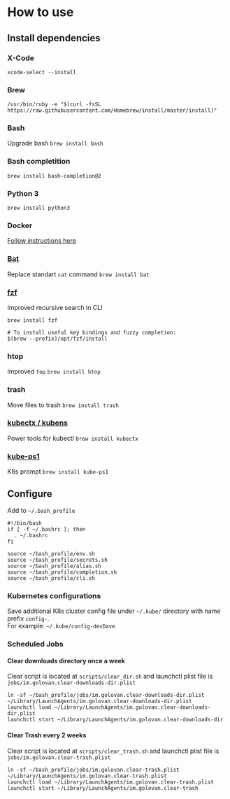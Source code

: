 # How to use
## Install dependencies
### X-Code
`xcode-select --install`
### Brew
`/usr/bin/ruby -e "$(curl -fsSL https://raw.githubusercontent.com/Homebrew/install/master/install)"`
### Bash
Upgrade bash
`brew install bash`
### Bash completition
`brew install bash-completion@2`
### Python 3
`brew install python3`
### Docker
[Follow instructions here](https://hub.docker.com/editions/community/docker-ce-desktop-mac)
### [Bat](https://github.com/sharkdp/bat)
Replace standart `cat` command
`brew install bat`
### [fzf](https://github.com/junegunn/fzf)
Improved recursive search in CLI
```
brew install fzf

# To install useful key bindings and fuzzy completion:
$(brew --prefix)/opt/fzf/install
```
### htop
Improved `top`
`brew install htop`

### trash
Move files to trash
`brew install trash`

### [kubectx / kubens](https://github.com/ahmetb/kubectx)
Power tools for kubectl
`brew install kubectx`

### [kube-ps1](https://github.com/jonmosco/kube-ps1)
K8s prompt
`brew install kube-ps1`

## Configure
Add to `~/.bash_profile`
```
#!/bin/bash
if [ -f ~/.bashrc ]; then
  . ~/.bashrc
fi

source ~/bash_profile/env.sh
source ~/bash_profile/secrets.sh
source ~/bash_profile/alias.sh
source ~/bash_profile/completion.sh
source ~/bash_profile/cli.sh
```

### Kubernetes configurations
Save additional K8s cluster config file under `~/.kube/` directory with name prefix `config-`.  
For example: `~/.kube/config-devDave`

### Scheduled Jobs
#### Clear downloads directory once a week
Clear script is located at `scripts/clear_dir.sh` and launchctl plist file is `jobs/im.golovan.clear-downloads-dir.plist`
```
ln -sf ~/bash_profile/jobs/im.golovan.clear-downloads-dir.plist ~/Library/LaunchAgents/im.golovan.clear-downloads-dir.plist
launchctl load ~/Library/LaunchAgents/im.golovan.clear-downloads-dir.plist 
launchctl start ~/Library/LaunchAgents/im.golovan.clear-downloads-dir
```
#### Clear Trash every 2 weeks
Clear script is located at `scripts/clear_trash.sh` and launchctl plist file is `jobs/im.golovan.clear-trash.plist`
```
ln -sf ~/bash_profile/jobs/im.golovan.clear-trash.plist ~/Library/LaunchAgents/im.golovan.clear-trash.plist
launchctl load ~/Library/LaunchAgents/im.golovan.clear-trash.plist
launchctl start ~/Library/LaunchAgents/im.golovan.clear-trash
```
